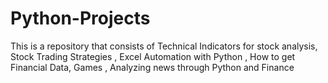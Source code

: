 # Python-Projects
This is a repository that consists of Technical Indicators for stock analysis, Stock Trading Strategies , Excel Automation with Python , How to get Financial Data, Games , Analyzing news through Python and Finance


